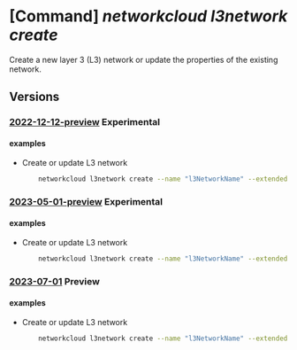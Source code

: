 # [Command] _networkcloud l3network create_

Create a new layer 3 (L3) network or update the properties of the existing network.

## Versions

### [2022-12-12-preview](/Resources/mgmt-plane/L3N1YnNjcmlwdGlvbnMve30vcmVzb3VyY2Vncm91cHMve30vcHJvdmlkZXJzL21pY3Jvc29mdC5uZXR3b3JrY2xvdWQvbDNuZXR3b3Jrcy97fQ==/2022-12-12-preview.xml) **Experimental**

<!-- mgmt-plane /subscriptions/{}/resourcegroups/{}/providers/microsoft.networkcloud/l3networks/{} 2022-12-12-preview -->

#### examples

- Create or update L3 network
    ```bash
        networkcloud l3network create --name "l3NetworkName" --extended-location name="/subscriptions/subscriptionId/resourceGroups/resourceGroupName/providers/Microsoft.ExtendedLocation/customLocations/clusterExtendedLocationName" type="CustomLocation" --location "location" --hybrid-aks-ipam-enabled "True" --hybrid-aks-plugin-type "DPDK" --interface-name "eth0" --ip-allocation-type "DualStack" --ipv4-connected-prefix "198.51.100.0/24" --ipv6-connected-prefix "2001:db8::/64" --l3-isolation-domain-id "/subscriptions/subscriptionId/resourceGroups/resourceGroupName/providers/Microsoft.ManagedNetworkFabric/l3IsolationDomains/l3IsolationDomainName" --vlan 12 --tags key1="myvalue1" key2="myvalue2" --resource-group "resourceGroupName"
    ```

### [2023-05-01-preview](/Resources/mgmt-plane/L3N1YnNjcmlwdGlvbnMve30vcmVzb3VyY2Vncm91cHMve30vcHJvdmlkZXJzL21pY3Jvc29mdC5uZXR3b3JrY2xvdWQvbDNuZXR3b3Jrcy97fQ==/2023-05-01-preview.xml) **Experimental**

<!-- mgmt-plane /subscriptions/{}/resourcegroups/{}/providers/microsoft.networkcloud/l3networks/{} 2023-05-01-preview -->

#### examples

- Create or update L3 network
    ```bash
        networkcloud l3network create --name "l3NetworkName" --extended-location name="/subscriptions/subscriptionId/resourceGroups/resourceGroupName/providers/Microsoft.ExtendedLocation/customLocations/clusterExtendedLocationName" type="CustomLocation" --location "location" --interface-name "eth0" --ip-allocation-type "DualStack" --ipv4-connected-prefix "198.51.100.0/24" --ipv6-connected-prefix "2001:db8::/64" --l3-isolation-domain-id "/subscriptions/subscriptionId/resourceGroups/resourceGroupName/providers/Microsoft.ManagedNetworkFabric/l3IsolationDomains/l3IsolationDomainName" --vlan 12 --tags key1="myvalue1" key2="myvalue2" --resource-group "resourceGroupName"
    ```

### [2023-07-01](/Resources/mgmt-plane/L3N1YnNjcmlwdGlvbnMve30vcmVzb3VyY2Vncm91cHMve30vcHJvdmlkZXJzL21pY3Jvc29mdC5uZXR3b3JrY2xvdWQvbDNuZXR3b3Jrcy97fQ==/2023-07-01.xml) **Preview**

<!-- mgmt-plane /subscriptions/{}/resourcegroups/{}/providers/microsoft.networkcloud/l3networks/{} 2023-07-01 -->

#### examples

- Create or update L3 network
    ```bash
        networkcloud l3network create --name "l3NetworkName" --extended-location name="/subscriptions/subscriptionId/resourceGroups/resourceGroupName/providers/Microsoft.ExtendedLocation/customLocations/clusterExtendedLocationName" type="CustomLocation" --location "location"  --interface-name "eth0" --ip-allocation-type "DualStack" --ipv4-connected-prefix "198.51.100.0/24" --ipv6-connected-prefix "2001:db8::/64" --l3-isolation-domain-id "/subscriptions/subscriptionId/resourceGroups/resourceGroupName/providers/Microsoft.ManagedNetworkFabric/l3IsolationDomains/l3IsolationDomainName" --vlan 12 --tags key1="myvalue1" key2="myvalue2" --resource-group "resourceGroupName"
    ```
